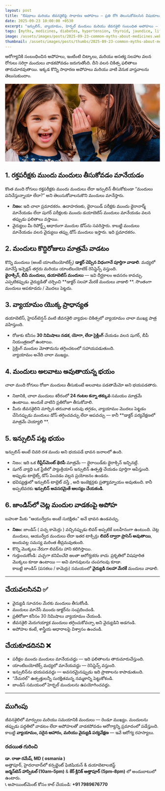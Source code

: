 ```yaml
---
layout: post
title: "ఔషధాలు మరియు జీవనశైలిపై సాధారణ అపోహలు — ప్రతి రోగి తెలుసుకోవలసిన విషయాలు"
date: 2025-09-23 10:00:00 +0530
excerpt: "ఇన్సులిన్, వ్యాయామం, హెర్బల్ మందులు మరియు జీవనశైలి సంబంధిత అపోహలు — దీర్ఘకాలిక సమస్యలున్న వారికి వాస్తవమైన సలహాలు."
tags: [myths, medicines, diabetes, hypertension, thyroid, jaundice, lifestyle]
image: /assets/images/posts/2025-09-23-common-myths-about-medicines.webp
thumbnail: /assets/images/posts/thumbs/2025-09-23-common-myths-about-medicines.webp
---
```


ఆరోగ్యానికి సంబంధించిన అపోహలు, ఇంటింటి చిట్కాలు, మరియు అసత్య సలహాల వలన రోగులు సరిగ్గా మందులు వాడకపోవడం జరుగుతోంది. దీని వలన చికిత్స ఫలితాలు తారుమారవుతాయి. ఇక్కడ కొన్ని సాధారణ అపోహలు మరియు వాటి వెనుక వాస్తవాలను తెలుసుకుందాం.

![Medicine Myths](/assets/images/posts/2025-09-23-common-myths-about-medicines.webp)

## 1. రక్తపరీక్షకు ముందు మందులు తీసుకోవడం మానేయడం
కొంత మంది రోగులు రక్తపరీక్షకు ముందు మందులు లేదా ఇన్సులిన్ తీసుకోకుండా “మందులు పనిచేస్తున్నాయా లేదా?” అని తెలుసుకోవాలనుకొని మందులు మానేస్తారు. 
- **నిజం:** ఇది చాలా ప్రమాదకరం. ఉదాహరణకు, థైరాయిడ్ పరీక్షకు ముందు థైరానార్మ్ మానేయడం లేదా షుగర్ పరీక్షలకు ముందు డయాబెటిస్ మందులు మానేయడం వలన తప్పుడు ఫలితాలు వస్తాయి.  
- వైద్యులు మీ రిపోర్ట్స్ ఆధారంగా మందుల డోస్‌ను సవరిస్తారు. కాబట్టి మందులు మానేయడం వలన వైద్యులు తప్పు డోస్ మందులు ఇస్తారు. ఇది ప్రమాదకరం.

## 2. మందులు కొద్దిరోజులు మాత్రమే వాడటం
కొన్ని మందులు (అంటే యాంటిబయోటిక్స్) **డాక్టర్ చెప్పిన విధంగానే పూర్తిగా వాడాలి**. మధ్యలో మానేస్తే ఇన్ఫెక్షన్ తగ్గదు మరియు యాంటిబయోటిక్ రెసిస్టెన్స్ వస్తుంది.  
**థైరాక్సిన్, బీపీ మందులు, డయాబెటిస్ మందులు** — ఇవి దీర్ఘకాలం అవసరం కావచ్చు. ఎప్పటికప్పుడు వైద్యుడితో చర్చించి **డాక్టర్ సలహా మేరకే మందులు వాడాలి **. సొంతంగా మందులు ఆపకూడదు / మొదలు పెట్టదు.

## 3. వ్యాయామం యొక్క ప్రాధాన్యత
డయాబెటిస్, హైపర్‌టెన్షన్ వంటి జీవనశైలి వ్యాధుల చికిత్సలో వ్యాయామం చాలా ముఖ్య పాత్ర వహిస్తుంది.
- రోజుకు కనీసం **30 నిమిషాలు నడక, యోగా, లేదా సైక్లింగ్** చేయడం వలన షుగర్, బీపీ నియంత్రణలో ఉంటాయి. 
-  సైక్లింగ్ మందుల  మోతాదును తగ్గించటంలో సహాయపడుతుంది.  
వ్యాయామం అనేది చాలా ముఖ్యం.

## 4. మందులు అలవాటు అవుతాయన్న భయం
చాలా మంది రోగులు రోజూ మందులు తీసుకుంటే అలవాటు పడతామేమో అని భయపడతారు.  
- నిజానికి, చాలా మందులు శరీరంలో **24 గంటల కన్నా తక్కువ** సమయం మాత్రమే ఉంటాయి. అందుకే వాటిని ప్రతిరోజూ తీసుకోవాలి.  
- మీరు జీవనశైలిని మార్చిన తరువాత బరువు తగ్గడం, వ్యాయామం మొదలు పెట్టడం చేసినప్పుడు  మందులు   డోస్ తగ్గించవచ్చు లేదా ఆపవచ్చు — కానీ **డాక్టర్ పర్యవేక్షణలో మాత్రమే చెయ్యాలి **.

## 5. ఇన్సులిన్ పట్ల భయం
ఇన్సులిన్ అంటే చివరి దశ మందు అని భయపడే భావన జనాలలో ఉంది.  
- నిజం: ఇది ఒక **రీప్లేస్‌మెంట్ థెరపీ** మాత్రమే — థైరాయిడ్‌కు థైరాక్సిన్ ఇచ్చినట్లే.  
- షుగర్ వ్యాధి ఒక స్టేజీలో ప్యాంక్రియాస్ ఇన్సులిన్ ఉత్పత్తి చేయడం పూర్తిగా ఆపేస్తుంది. అప్పుడు టాబ్లెట్స్ డోస్ పెంచడం  వల్లన ప్రయోజనం ఉండదు.  
- భవిష్యత్తులో ఇన్సులిన్ టాబ్లెట్ వస్తే , అది ఇంజెక్షన్లకు ప్రత్యామ్నాయం అవుతుంది. కానీ అప్పటివరకు **ఇన్సులిన్ అవసరమైతే ఆలస్యం చేయకండి**.

## 6. జాండిస్‌లో చెట్ల మందుల వాడకంపై అపోహ
బహుశా మీకు "ఆయుర్వేదం అంటే సురక్షితం" అనే భావన ఉండవచ్చు.  
- **నిజం:** జాండిస్ ( పచ్చ కామెర్లు ) వచ్చినప్పుడు లివర్ అప్పటికే బలహీనంగా ఉంటుంది. చెట్ల మందులు, ఆయుర్వేద మందులు లేదా ఇతర టాక్సిన్లు **లివర్ ద్వారా ప్రాసెస్ అవుతాయి**, అందువల్ల సమస్య మరింత తీవ్రమవుతుంది.  
- కొన్ని మొక్కలు నేరుగా లివర్‌ను హాని కలిగిస్తాయి.
- గుర్తుంచుకోండి: *పచ్చగా కనిపించేది అంతా ఆరోగ్యకరం కాదు.* ప్రకృతిలో విషపూరిత మొక్కలు కూడా ఉంటాయి — అవి మానవులను చంపగలవు కూడా.  
కాబట్టి జాండిస్ (పసకలు / కామెర్లు) సమయంలో **వైద్యుడి సలహా మేరకే** మందులు వాడాలి.

---

## చేయవలసినవి ✅
- వైద్యుడి సూచనల మేరకు మందులు తీసుకోండి.  
- మందులు మానేసే ముందు డాక్టర్‌ను సంప్రదించండి.  
- ప్రతిరోజూ కనీసం 30 నిమిషాలు వ్యాయామం చేయండి.  
- జీవనశైలి మెరుగయ్యాక మందులు తగ్గించుకోవచ్చా అని వైద్యుడిని అడగండి.  
- అపోహల కంటే, శాస్త్రీయ ఆధారాలపై విశ్వాసం ఉంచండి.

## చేయకూడదినవి ❌
- పరీక్షల ముందు మందులు మానేయవద్దు — ఇది ఫలితాలను తారుమారుచేస్తుంది.  
- యాంటిబయోటిక్స్ మధ్యలో మానేయవద్దు — రెసిస్టెన్స్ వస్తుంది.  
- ఇన్సులిన్‌ను భయపడవద్దు — అవసరమైనప్పుడు ఇది ప్రాణాలను కాపాడుతుంది.  
- “నేచురల్” ఉత్పత్తులన్నీ సురక్షితమన్న నమ్మకాన్ని పెట్టుకోకండి.  
- జాండిస్ సమయంలో హెర్బల్ మందులను ఉపయోగించవద్దు.

---

## ముగింపు
జీవనశైలిలో మార్పులు మరియు సమయానికి మందులు — రెండూ ముఖ్యం. మందులను తప్పుడు పద్ధతిలో వాడటం లేదా అపోహలతో వాడకపోవడం ఆరోగ్యాన్ని ప్రమాదంలో పడేస్తుంది. కాబట్టి **వ్యాయామం, సరైన  ఆహారం, మరియు వైద్యుడి పర్యవేక్షణ** — ఇవే ఆరోగ్య రహస్యాలు.

### రచయిత గురించి
**డా. రాజా రమేష్, MD ( osmania )**  
అత్తాపూర్, హైదరాబాద్‌లో కన్సల్టెంట్ ఫిజిషియన్ & డయాబెటాలజిస్ట్  
**జర్మన్‌టెన్ హాస్పిటల్ (10am–5pm)** & **కేర్ క్లినిక్ అత్తాపూర్ (5pm–8pm)** లో అందుబాటులో ఉంటారు.  
📞 అపాయింట్‌మెంట్‌ కోసం కాల్ చేయండి: **+91 7989676770**
